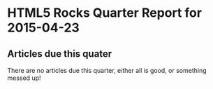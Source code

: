HTML5 Rocks Quarter Report for 2015-04-23
=========================================

Articles due this quater
------------------------

There are no articles due this quarter, either all is good, or something messed up!

